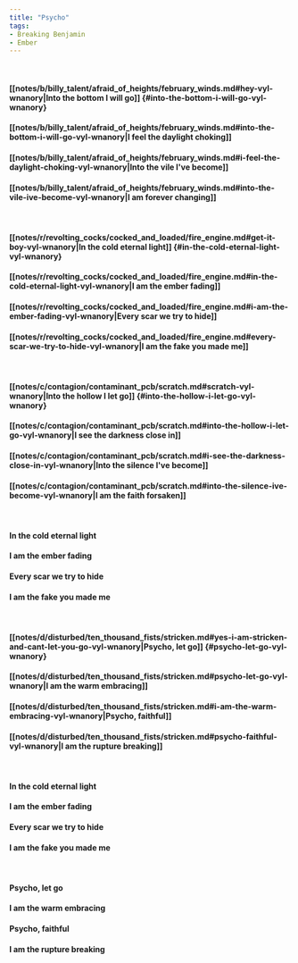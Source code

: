 ```yaml
---
title: "Psycho"
tags:
- Breaking Benjamin
- Ember
---
```

&nbsp;
#### [[notes/b/billy_talent/afraid_of_heights/february_winds.md#hey-vyl-wnanory|Into the bottom I will go]] {#into-the-bottom-i-will-go-vyl-wnanory}
#### [[notes/b/billy_talent/afraid_of_heights/february_winds.md#into-the-bottom-i-will-go-vyl-wnanory|I feel the daylight choking]]
#### [[notes/b/billy_talent/afraid_of_heights/february_winds.md#i-feel-the-daylight-choking-vyl-wnanory|Into the vile I've become]]
#### [[notes/b/billy_talent/afraid_of_heights/february_winds.md#into-the-vile-ive-become-vyl-wnanory|I am forever changing]]
&nbsp;
#### [[notes/r/revolting_cocks/cocked_and_loaded/fire_engine.md#get-it-boy-vyl-wnanory|In the cold eternal light]] {#in-the-cold-eternal-light-vyl-wnanory}
#### [[notes/r/revolting_cocks/cocked_and_loaded/fire_engine.md#in-the-cold-eternal-light-vyl-wnanory|I am the ember fading]]
#### [[notes/r/revolting_cocks/cocked_and_loaded/fire_engine.md#i-am-the-ember-fading-vyl-wnanory|Every scar we try to hide]]
#### [[notes/r/revolting_cocks/cocked_and_loaded/fire_engine.md#every-scar-we-try-to-hide-vyl-wnanory|I am the fake you made me]]
&nbsp;
#### [[notes/c/contagion/contaminant_pcb/scratch.md#scratch-vyl-wnanory|Into the hollow I let go]] {#into-the-hollow-i-let-go-vyl-wnanory}
#### [[notes/c/contagion/contaminant_pcb/scratch.md#into-the-hollow-i-let-go-vyl-wnanory|I see the darkness close in]]
#### [[notes/c/contagion/contaminant_pcb/scratch.md#i-see-the-darkness-close-in-vyl-wnanory|Into the silence I've become]]
#### [[notes/c/contagion/contaminant_pcb/scratch.md#into-the-silence-ive-become-vyl-wnanory|I am the faith forsaken]]
&nbsp;
#### In the cold eternal light
#### I am the ember fading
#### Every scar we try to hide
#### I am the fake you made me
&nbsp;
#### [[notes/d/disturbed/ten_thousand_fists/stricken.md#yes-i-am-stricken-and-cant-let-you-go-vyl-wnanory|Psycho, let go]] {#psycho-let-go-vyl-wnanory}
#### [[notes/d/disturbed/ten_thousand_fists/stricken.md#psycho-let-go-vyl-wnanory|I am the warm embracing]]
#### [[notes/d/disturbed/ten_thousand_fists/stricken.md#i-am-the-warm-embracing-vyl-wnanory|Psycho, faithful]]
#### [[notes/d/disturbed/ten_thousand_fists/stricken.md#psycho-faithful-vyl-wnanory|I am the rupture breaking]]
&nbsp;
#### In the cold eternal light
#### I am the ember fading
#### Every scar we try to hide
#### I am the fake you made me
&nbsp;
#### Psycho, let go
#### I am the warm embracing
#### Psycho, faithful
#### I am the rupture breaking
